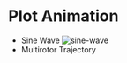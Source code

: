# Plot Animation
- Sine Wave
![sine-wave](https://user-images.githubusercontent.com/49937378/114006092-b983c580-9892-11eb-8186-54bdd203c3ef.gif)
- Multirotor Trajectory
